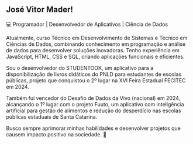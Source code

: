 ## José Vitor Mader!

💻 Programador | Desenvolvedor de Aplicativos | Ciência de Dados

Atualmente, curso Técnico em Desenvolvimento de Sistemas e Técnico em Ciências de Dados, combinando conhecimento em programação e análise de dados para desenvolver soluções inovadoras. Tenho experiência em JavaScript, HTML, CSS e SQL, criando aplicações funcionais e eficientes.

Sou o desenvolvedor do STUDENTOOK, um aplicativo para a disponibilização de livros didáticos do PNLD para estudantes de escolas públicas, projeto que conquistou o 2º lugar na XVI Feira Estadual FECITEC em 2024.

Também fui vencedor do Desafio de Dados da Vivo (nacional) em 2024, alcançando o 1º lugar com o projeto Fuuto, um aplicativo com inteligência artificial para gestão de alimentos e redução do desperdício nas escolas públicas estaduais de Santa Catarina.

Busco sempre aprimorar minhas habilidades e desenvolver projetos que causem impacto positivo na sociedade. 🚀

